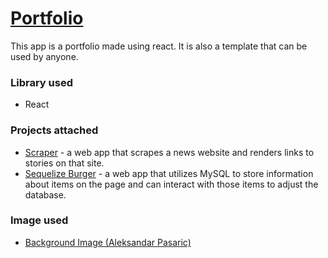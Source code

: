 # [Portfolio](https://my-dynamic-portfolio.herokuapp.com/)
This app is a portfolio made using react. It is also a template that can be used by anyone.

### Library used

- React

### Projects attached

- [Scraper](https://pride-news-scraper.herokuapp.com/) - a web app that scrapes a news website and renders links to stories on that site.
- [Sequelize Burger](https://sequelized-burger-jjge.herokuapp.com/) - a web app that utilizes MySQL to store information about items on the page and can interact with those items to adjust the database.
### Image used

- [Background Image (Aleksandar Pasaric)](https://www.pexels.com/@apasaric)
